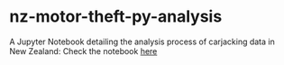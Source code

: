 # nz-motor-theft-py-analysis
 A Jupyter Notebook detailing the analysis process of carjacking data in New Zealand:
 Check the notebook [here](https://github.com/khaled-mehizel/nz-motor-theft-py-analysis/blob/main/nz-carjacking-nb.ipynb)
